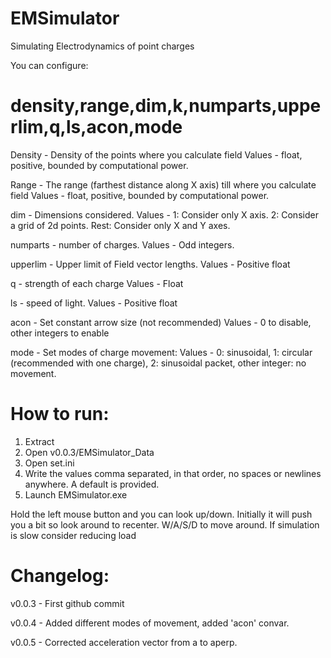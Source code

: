 # EMSimulator
 Simulating Electrodynamics of point charges

You can configure:

# density,range,dim,k,numparts,upperlim,q,ls,acon,mode
  
Density - Density of the points where you calculate field
Values - float, positive, bounded by computational power.

Range - The range (farthest distance along X axis) till where you calculate field
Values - float, positive, bounded by computational power.

dim - Dimensions considered.
Values - 1: Consider only X axis. 2: Consider a grid of 2d points. Rest: Consider only X and Y axes.

numparts - number of charges. Values - Odd integers.

upperlim - Upper limit of Field vector lengths.
Values - Positive float

q - strength of each charge
Values - Float

ls - speed of light.
Values - Positive float

acon - Set constant arrow size (not recommended)
Values - 0 to disable, other integers to enable

mode - Set modes of charge movement:
Values - 0: sinusoidal, 1: circular (recommended with one charge), 2: sinusoidal packet, other integer: no movement.


# How to run:
1) Extract
2) Open v0.0.3/EMSimulator_Data
3) Open set.ini
4) Write the values comma separated, in that order, no spaces or newlines anywhere. A default is provided.
5) Launch EMSimulator.exe

Hold the left mouse button and you can look up/down. Initially it will push you a bit so look around to recenter.
W/A/S/D to move around.
If simulation is slow consider reducing load

# Changelog:
v0.0.3 - First github commit

v0.0.4 - Added different modes of movement, added 'acon' convar.

v0.0.5 - Corrected acceleration vector from a to aperp.
 